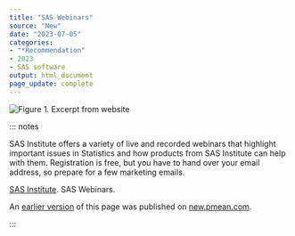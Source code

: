 ```yaml
---
title: "SAS Webinars"
source: "New"
date: "2023-07-05"
categories:
- "*Recommendation"
- 2023
- SAS software
output: html_document
page_update: complete
---
```


![Figure 1. Excerpt from website](http://www.pmean.com/new-images/23/sas-webinars-01.png)

::: notes

SAS Institute offers a variety of live and recorded webinars that highlight important issues in Statistics and how products from SAS Institute can help with them. Registration is free, but you have to hand over your email address, so prepare for a few marketing emails.

[SAS Institute][sas1]. SAS Webinars. 

[sas1]: https://www.sas.com/en_us/webinars.html

An [earlier version][sim2] of this page was published on [new.pmean.com][sim1].

[sim1]: http://new.pmean.com
[sim2]: http://new.pmean.com/sas-webinars/

:::
